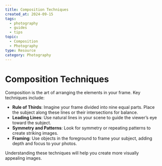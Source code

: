 ```yaml
---
title: Composition Techniques
created_at: 2024-09-15
tags:
  - photography
  - guides
  - tips
topic:
  - Composition
  - Photography
type: Resource
category: Photography
---
```


# Composition Techniques

Composition is the art of arranging the elements in your frame. Key techniques include:

- **Rule of Thirds**: Imagine your frame divided into nine equal parts. Place the subject along these lines or their intersections for balance.
- **Leading Lines**: Use natural lines in your scene to guide the viewer’s eye toward the subject.
- **Symmetry and Patterns**: Look for symmetry or repeating patterns to create striking images.
- **Framing**: Use objects in the foreground to frame your subject, adding depth and focus to your photos.

Understanding these techniques will help you create more visually appealing images.
